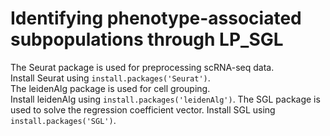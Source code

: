 # Identifying phenotype-associated subpopulations through LP_SGL 
The Seurat package is used for preprocessing scRNA-seq data.  
Install Seurat using ```install.packages('Seurat')```.  
The leidenAlg package is used for cell grouping.   
Install leidenAlg using ```install.packages('leidenAlg')```.
The SGL package is used to solve the regression coefficient vector.
Install SGL using ```install.packages('SGL')```. 
